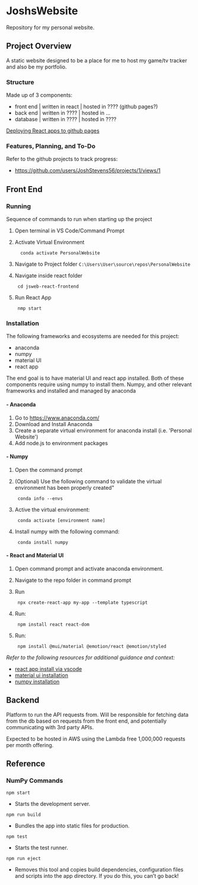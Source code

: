 # JoshsWebsite

Repository for my personal website.

## Project Overview

A static website designed to be a place for me to host my game/tv tracker and also be my portfolio.

### Structure

Made up of 3 components:

- front end | written in react | hosted in ???? (github pages?)
- back end | written in ???? | hosted in ...
- database | written in ???? | hosted in ????

[Deploying React apps to github pages](https://blog.logrocket.com/deploying-react-apps-github-pages/)

### Features, Planning, and To-Do

Refer to the github projects to track progress:

- <https://github.com/users/JoshStevens56/projects/1/views/1>


## Front End

### Running

Sequence of commands to run when starting up the project

1. Open terminal in VS Code/Command Prompt
2. Activate Virtual Environment

         conda activate PersonalWebsite
3. Navigate to Project folder `C:\Users\User\source\repos\PersonalWebsite`
4. Navigate inside react folder

        cd jsweb-react-frontend
5. Run React App

        nmp start

### Installation

The following frameworks and ecosystems are needed for this project:

- anaconda
- numpy
- material UI
- react app

The end goal is to have material UI and react app installed. Both of these components require using numpy to install them. Numpy, and other relevant frameworks and installed and managed by anaconda

#### - Anaconda

1. Go to <https://www.anaconda.com/>
2. Download and Install Anaconda
3. Create a separate virtual environment for anaconda install (i.e. 'Personal Website')
4. Add node.js to environment packages

#### - Numpy

1. Open the command prompt
2. (Optional) Use the following command to validate the virtual environment has been properly created"

        conda info --envs

3. Active the virtual environment:

        conda activate [environment name]
4. Install numpy with the following command:

        conda install numpy

#### - React and Material UI

1. Open command prompt and activate anaconda environment.
2. Navigate to the repo folder in command prompt
3. Run

        npx create-react-app my-app --template typescript

4. Run:

        npm install react react-dom
5. Run:

        npm install @mui/material @emotion/react @emotion/styled

*Refer to the following resources for additional guidance and context:*

- [react app install via vscode](<https://code.visualstudio.com/docs/nodejs/reactjs-tutorial>)
- [material ui installation](https://mui.com/material-ui/getting-started/installation/)
- [numpy installation](<https://numpy.org/install/>)

## Backend

Platform to run the API requests from.
Will be responsible for fetching data from the db based on requests from the front end, and potentially communicating with 3rd party APIs.

Expected to be hosted in AWS using the Lambda free 1,000,000 requests per month offering.

## Reference

### NumPy Commands

`npm start`

- Starts the development server.

`npm run build`

- Bundles the app into static files for production.

`npm test`

- Starts the test runner.

`npm run eject`

- Removes this tool and copies build dependencies, configuration files and scripts into the app directory. If you do this, you can’t go back!